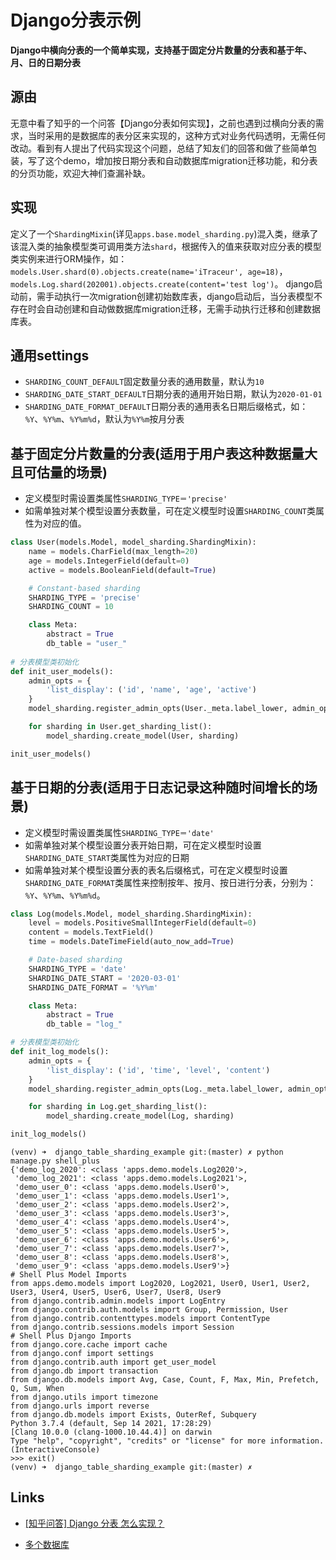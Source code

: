 Django分表示例
=======================

**Django中横向分表的一个简单实现，支持基于固定分片数量的分表和基于年、月、日的日期分表**

源由
-----
无意中看了知乎的一个问答【Django分表如何实现】，之前也遇到过横向分表的需求，当时采用的是数据库的表分区来实现的，这种方式对业务代码透明，无需任何改动。看到有人提出了代码实现这个问题，总结了知友们的回答和做了些简单包装，写了这个demo，增加按日期分表和自动数据库migration迁移功能，和分表的分页功能，欢迎大神们查漏补缺。

实现
-----
定义了一个`ShardingMixin`(详见`apps.base.model_sharding.py`)混入类，继承了该混入类的抽象模型类可调用类方法`shard`，根据传入的值来获取对应分表的模型类实例来进行ORM操作，如：`models.User.shard(0).objects.create(name='iTraceur', age=18)`，`models.Log.shard(202001).objects.create(content='test log')`。
django启动前，需手动执行一次migration创建初始数库表，django启动后，当分表模型不存在时会自动创建和自动做数据库migration迁移，无需手动执行迁移和创建数据库表。

通用settings
-----
* `SHARDING_COUNT_DEFAULT`固定数量分表的通用数量，默认为`10`
* `SHARDING_DATE_START_DEFAULT`日期分表的通用开始日期，默认为`2020-01-01`
* `SHARDING_DATE_FORMAT_DEFAULT`日期分表的通用表名日期后缀格式，如：`%Y`、`%Y%m`、`%Y%m%d`，默认为`%Y%m`按月分表

基于固定分片数量的分表(适用于用户表这种数据量大且可估量的场景)
-----
* 定义模型时需设置类属性`SHARDING_TYPE＝'precise'`
* 如需单独对某个模型设置分表数量，可在定义模型时设置`SHARDING_COUNT`类属性为对应的值。


```python
class User(models.Model, model_sharding.ShardingMixin):
    name = models.CharField(max_length=20)
    age = models.IntegerField(default=0)
    active = models.BooleanField(default=True)

    # Constant-based sharding
    SHARDING_TYPE = 'precise'
    SHARDING_COUNT = 10

    class Meta:
        abstract = True
        db_table = "user_"
        
# 分表模型类初始化
def init_user_models():
    admin_opts = {
        'list_display': ('id', 'name', 'age', 'active')
    }
    model_sharding.register_admin_opts(User._meta.label_lower, admin_opts)

    for sharding in User.get_sharding_list():
        model_sharding.create_model(User, sharding)

init_user_models()
```


基于日期的分表(适用于日志记录这种随时间增长的场景)
-----
* 定义模型时需设置类属性`SHARDING_TYPE＝'date'`
* 如需单独对某个模型设置分表开始日期，可在定义模型时设置`SHARDING_DATE_START`类属性为对应的日期
* 如需单独对某个模型设置分表的表名后缀格式，可在定义模型时设置`SHARDING_DATE_FORMAT`类属性来控制按年、按月、按日进行分表，分别为：`%Y`、`%Y%m`、`%Y%m%d`。


```python
class Log(models.Model, model_sharding.ShardingMixin):
    level = models.PositiveSmallIntegerField(default=0)
    content = models.TextField()
    time = models.DateTimeField(auto_now_add=True)

    # Date-based sharding
    SHARDING_TYPE = 'date'
    SHARDING_DATE_START = '2020-03-01'
    SHARDING_DATE_FORMAT = '%Y%m'

    class Meta:
        abstract = True
        db_table = "log_"

# 分表模型类初始化
def init_log_models():
    admin_opts = {
        'list_display': ('id', 'time', 'level', 'content')
    }
    model_sharding.register_admin_opts(Log._meta.label_lower, admin_opts)

    for sharding in Log.get_sharding_list():
        model_sharding.create_model(Log, sharding)

init_log_models()
```


```shell
(venv) ➜  django_table_sharding_example git:(master) ✗ python manage.py shell_plus
{'demo_log_2020': <class 'apps.demo.models.Log2020'>,
 'demo_log_2021': <class 'apps.demo.models.Log2021'>,
 'demo_user_0': <class 'apps.demo.models.User0'>,
 'demo_user_1': <class 'apps.demo.models.User1'>,
 'demo_user_2': <class 'apps.demo.models.User2'>,
 'demo_user_3': <class 'apps.demo.models.User3'>,
 'demo_user_4': <class 'apps.demo.models.User4'>,
 'demo_user_5': <class 'apps.demo.models.User5'>,
 'demo_user_6': <class 'apps.demo.models.User6'>,
 'demo_user_7': <class 'apps.demo.models.User7'>,
 'demo_user_8': <class 'apps.demo.models.User8'>,
 'demo_user_9': <class 'apps.demo.models.User9'>}
# Shell Plus Model Imports
from apps.demo.models import Log2020, Log2021, User0, User1, User2, User3, User4, User5, User6, User7, User8, User9
from django.contrib.admin.models import LogEntry
from django.contrib.auth.models import Group, Permission, User
from django.contrib.contenttypes.models import ContentType
from django.contrib.sessions.models import Session
# Shell Plus Django Imports
from django.core.cache import cache
from django.conf import settings
from django.contrib.auth import get_user_model
from django.db import transaction
from django.db.models import Avg, Case, Count, F, Max, Min, Prefetch, Q, Sum, When
from django.utils import timezone
from django.urls import reverse
from django.db.models import Exists, OuterRef, Subquery
Python 3.7.4 (default, Sep 14 2021, 17:28:29) 
[Clang 10.0.0 (clang-1000.10.44.4)] on darwin
Type "help", "copyright", "credits" or "license" for more information.
(InteractiveConsole)
>>> exit()
(venv) ➜  django_table_sharding_example git:(master) ✗
```

Links
-----
* [[知乎问答] Django 分表 怎么实现？](https://www.zhihu.com/question/43310457)


* [多个数据库](https://www.codeleading.com/article/95571343611/)
